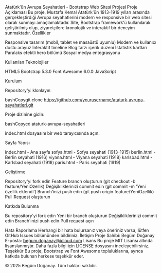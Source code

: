 Atatürk'ün Avrupa Seyahatleri - Bootstrap Web Sitesi Projesi
Proje Açıklaması
Bu proje, Mustafa Kemal Atatürk'ün 1913-1919 yılları arasında gerçekleştirdiği Avrupa seyahatlerini modern ve responsive bir web sitesi olarak sunmayı amaçlamaktadır. Site, Bootstrap framework'ü kullanılarak geliştirilmiş olup, ziyaretçilere kronolojik ve interaktif bir deneyim sunmaktadır.
Özellikler

Responsive tasarım (mobil, tablet ve masaüstü uyumlu)
Modern ve kullanıcı dostu arayüz
İnteraktif timeline
Blog tarzı içerik düzeni
İstatistik kartları
Paralaks efektli hero bölümü
Sosyal medya entegrasyonu

Kullanılan Teknolojiler

HTML5
Bootstrap 5.3.0
Font Awesome 6.0.0
JavaScript

Kurulum

Repository'yi klonlayın:

bashCopygit clone https://github.com/yourusername/ataturk-avrupa-seyahatleri.git

Proje dizinine gidin:

bashCopycd ataturk-avrupa-seyahatleri

index.html dosyasını bir web tarayıcısında açın.

Sayfa Yapısı

index.html - Ana sayfa
sofya.html - Sofya seyahati (1913-1915)
berlin.html - Berlin seyahati (1916)
viyana.html - Viyana seyahati (1918)
karlsbad.html - Karlsbad seyahati (1918)
paris.html - Paris seyahati (1919)

Geliştirme

Repository'yi fork edin
Feature branch oluşturun (git checkout -b feature/YeniOzellik)
Değişikliklerinizi commit edin (git commit -m 'Yeni özellik eklendi')
Branch'inizi push edin (git push origin feature/YeniOzellik)
Pull Request oluşturun

Katkıda Bulunma

Bu repository'yi fork edin
Yeni bir branch oluşturun
Değişikliklerinizi commit edin
Branch'inizi push edin
Pull request açın

Hata Raporlama
Herhangi bir hata bulursanız veya öneriniz varsa, lütfen GitHub Issues bölümünden bildiriniz.
İletişim
Proje Sahibi: Begüm Doğanay
E-posta: begum.doganay@icloud.com
Lisans
Bu proje MIT Lisansı altında lisanslanmıştır. Daha fazla bilgi için LICENSE dosyasını inceleyebilirsiniz.
Teşekkür
Bu proje, Bootstrap ve Font Awesome topluluklarına, ayrıca katkıda bulunan herkese teşekkür eder.

© 2025 Begüm Doğanay. Tüm hakları saklıdır.
